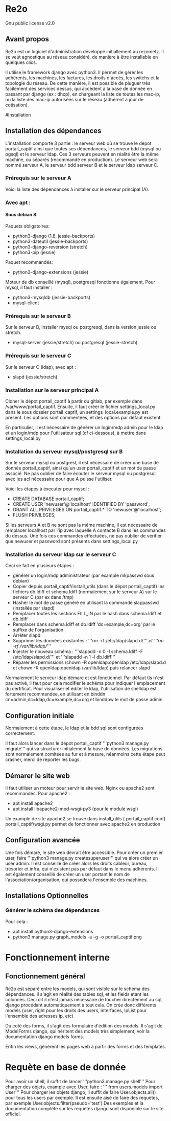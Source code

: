 # Re2o

Gnu public license v2.0

## Avant propos 

Re2o est un logiciel d'administration développé initiallement au rezometz. Il se veut agnostique au réseau considéré, de manière à être installable en quelques clics.

Il utilise le framework django avec python3. Il permet de gérer les adhérents, les machines, les factures, les droits d'accès, les switchs et la topologie du réseau.
De cette manière, il est possible de pluguer très facilement des services dessus, qui accèdent à la base de donnée en passant par django (ex : dhcp), en chargeant la liste de toutes les mac-ip, ou la liste des mac-ip autorisées sur le réseau (adhérent à jour de cotisation).

#Installation

## Installation des dépendances

L'installation comporte 3 partie : le serveur web où se trouve le depot portail_captif ainsi que toutes ses dépendances, le serveur bdd (mysql ou pgsql) et le serveur ldap. Ces 3 serveurs peuvent en réalité être la même machine, ou séparés (recommandé en production).
Le serveur web sera nommé serveur A, le serveur bdd serveur B et le serveur ldap serveur C.

### Prérequis sur le serveur A

Voici la liste des dépendances à installer sur le serveur principal (A).

### Avec apt :

#### Sous debian 8
Paquets obligatoires:
 * python3-django (1.8, jessie-backports)
 * python3-dateutil (jessie-backports)
 * python3-django-reversion (stretch)
 * python3-pip (jessie)

Paquet recommandés:
 * python3-django-extensions (jessie)

Moteur de db conseillé (mysql), postgresql fonctionne également.
Pour mysql, il faut installer : 
 * python3-mysqldb (jessie-backports)
 * mysql-client

### Prérequis sur le serveur B

Sur le serveur B, installer mysql ou postgresql, dans la version jessie ou stretch.
 * mysql-server (jessie/stretch) ou postgresql (jessie-stretch)

### Prérequis sur le serveur C
Sur le serveur C (ldap), avec apt :
 * slapd (jessie/stretch)

### Installation sur le serveur principal A

Cloner le dépot portail_captif à partir du gitlab, par exemple dans /var/www/portail_captif.
Ensuite, il faut créer le fichier settings_local.py dans le sous dossier portail_captif, un settings_local.example.py est présent. Les options sont commentées, et des options par défaut existent.

En particulier, il est nécessaire de générer un login/mdp admin pour le ldap et un login/mdp pour l'utilisateur sql (cf ci-dessous), à mettre dans settings_local.py

### Installation du serveur mysql/postgresql sur B

Sur le serveur mysql ou postgresl, il est nécessaire de créer une base de donnée portail_captif, ainsi qu'un user portail_captif et un mot de passe associé. Ne pas oublier de faire écouter le serveur mysql ou postgresql avec les acl nécessaire pour que A puisse l'utiliser.

Voici les étapes à éxecuter pour mysql :
 * CREATE DATABASE portail_captif;
 * CREATE USER 'newuser'@'localhost' IDENTIFIED BY 'password';
 * GRANT ALL PRIVILEGES ON portail_captif.* TO 'newuser'@'localhost';
 * FLUSH PRIVILEGES;

Si les serveurs A et B ne sont pas la même machine, il est nécessaire de remplacer localhost par l'ip avec laquelle A contacte B dans les commandes du dessus.
Une fois ces commandes effectuées, ne pas oublier de vérifier que newuser et password sont présents dans settings_local.py

### Installation du serveur ldap sur le serveur C

Ceci se fait en plusieurs étapes : 
 * générer un login/mdp administrateur (par example mkpasswd sous debian)
 * Copier depuis portail_captif/install_utils (dans le dépot portail_captif) les fichiers db.ldiff et schema.ldiff (normalement sur le serveur A) sur le serveur C (par ex dans /tmp)
 * Hasher le mot de passe généré en utilisant la commande slappasswd (installée par slapd)
 * Remplacer toutes les sections FILL_IN par le hash dans schema.ldiff et db.ldiff
 * Remplacer dans schema.ldiff et db.ldiff 'dc=example,dc=org' par le suffixe de l'organisation
 * Arréter slapd
 * Supprimer les données existantes : '''rm -rf /etc/ldap/slapd.d/*''' et '''rm -rf /var/lib/ldap/*'''
 * Injecter le nouveau schéma : '''slapadd -n 0 -l schema.ldiff -F /etc/ldap/slapd.d/''' et '''slapadd -n 1 -l db.ldiff'''
 * Réparer les permissions (chown -R openldap:openldap /etc/ldap/slapd.d et chown -R openldap:openldap /var/lib/ldap) puis relancer slapd

Normalement le serveur ldap démare et est fonctionnel. Par défaut tls n'est pas activé, il faut pour cela modifier le schéma pour indiquer l'emplacement du certificat.
Pour visualiser et éditer le ldap, l'utilisation de shelldap est fortement recommandée, en utilisant en binddn cn=admin,dc=ldap,dc=example,dc=org et binddpw le mot de passe admin.

## Configuration initiale

Normalement à cette étape, le ldap et la bdd sql sont configurées correctement.

Il faut alors lancer dans le dépot portail_captif '''python3 manage.py migrate''' qui va structurer initialement la base de données.
Les migrations sont normalement comitées au fur et à mesure, néanmoins cette étape peut crasher, merci de reporter les bugs.

## Démarer le site web

Il faut utiliser un moteur pour servir le site web. Nginx ou apache2 sont recommandés.
Pour apache2 :
 * apt install apache2
 * apt install libapache2-mod-wsgi-py3 (pour le module wsgi)

Un example de site apache2 se trouve dans install_utils ( portail_captif.conf)
portail_captif/wsgi.py permet de fonctionner avec apache2 en production

## Configuration avancée

Une fois démaré, le site web devrait être accessible. 
Pour créer un premier user, faire '''python3 manage.py createsuperuser''' qui va alors créer un user admin.
Il est conseillé de créer alors les droits cableur, bureau, trésorier et infra, qui n'existent pas par défaut dans le menu adhérents.
Il est également conseillé de créer un user portant le nom de l'association/organisation, qui possedera l'ensemble des machines.

## Installations Optionnelles
### Générer le schéma des dépendances

Pour cela : 
 * apt install python3-django-extensions
 * python3 manage.py graph_models -a -g -o portail_captif.png

# Fonctionnement interne

## Fonctionnement général

Re2o est séparé entre les models, qui sont visible sur le schéma des dépendances. Il s'agit en réalité des tables sql, et les fields etant les colonnes.
Ceci dit il n'est jamais nécessaire de toucher directement au sql, django procédant automatiquement à tout cela. 
On crée donc différents models (user, right pour les droits des users, interfaces, IpList pour l'ensemble des adresses ip, etc)

Du coté des forms, il s'agit des formulaire d'édition des models. Il s'agit de ModelForms django, qui héritent des models très simplement, voir la documentation django models forms.

Enfin les views, générent les pages web à partir des forms et des templates.
# Requète en base de donnée

Pour avoir un shell, il suffit de lancer '''python3 manage.py shell'''
Pour charger des objets, example avec User, faire : ''' from users.models import User'''
Pour charger les objets django, il suffit de faire User.objects.all() pour tous les users par exemple. 
Il est ensuite aisé de faire des requètes, par exemple User.objects.filter(pseudo='test')
Des exemples et la documentation complète sur les requètes django sont disponible sur le site officiel.
